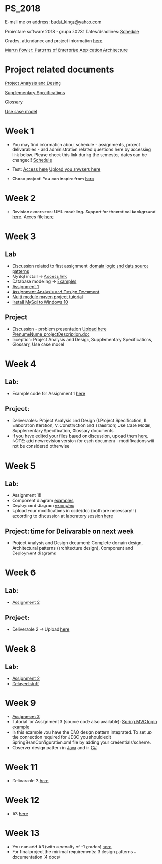 # PS_2018
E-mail me on address: budai_kinga@yahoo.com

Proiectare software 2018 - grupa 30231
Dates/deadlines: [Schedule](https://drive.google.com/file/d/1x3eow6cPQwtRomIhZt8MYLePsfWYw_pO/view?usp=sharing)

Grades, attendance and project information [here](https://docs.google.com/spreadsheets/d/1Nq1FEt7aRDcvb1j49v5sRb7MG-YOAaSiD2NrcUpMZQw/edit?usp=sharing).

[Martin Fowler: Patterns of Enterprise Application Architecture](http://disi.unal.edu.co/dacursci/sistemasycomputacion/docs/SWEBOK/Systems%20Engineering%20-%20EAA%20-%20Patterns%20of%20Enterprise%20Application%20Architecture%20-%20Addison%20Wesley.pdf)

# Project related documents
 [Project Analysis and Desing](https://drive.google.com/file/d/1JzNvXCr_36rPIF7s0JuTQiWnGHtUoCam/view?usp=sharing)
 
 [Supplementary Specifications](https://drive.google.com/file/d/1nc161lijkAYJ8SRNBhwlFLLYZ6p49jDD/view?usp=sharing)
 
 [Glossary](https://drive.google.com/file/d/1bCT0qZmYhrt_Ap_kHK8KQ_hRl7sHw2VG/view?usp=sharing)
  
 [Use case model](https://drive.google.com/file/d/1T_HNz-RiXSCpZovbffgBsZcYgBx3mXab/view?usp=sharing)

# Week 1
- You may find information about schedule - assignments, project delivarables - and administration related questions here by accessing link below. Please check this link during the semester, dates can be changed!! [Schedule](https://drive.google.com/file/d/1DRnOf94Xou4uGvv1vDfNQ3rIFCJjTzB0/view?usp=sharing)
- Test: 
[Access here](https://docs.google.com/document/d/1eu_w3ukfNmzcPC5XktCMpwQFu_rq3E1iGYIJeMCBcPY/edit?usp=sharing)
[Upload you anwsers here](https://drive.google.com/drive/folders/1qCOaBFek8vP2LhTdBdsrmTihF7bHJME_?usp=sharing)

- Chose project! You can inspire from [here](https://drive.google.com/file/d/1JdUh7WM-lYFaM3KVVRG9aDPY_MBrocaO/view?usp=sharing)

# Week 2
- Revision excersizes: UML modeling. Support for theoretical background [here](https://drive.google.com/open?id=1BNBxaNn2QM-X51MexlzrdxKueulWKXvN). Acces file [here](https://drive.google.com/open?id=17a0_v45DD4_xZExbDE7kp8FthM1FMiwp)


# Week 3
## Lab
- Discussion related to first assignment: [domain logic and data source patterns](https://drive.google.com/file/d/1mgQJkQ0jNxlFeVAaK60l6PpD7NaWPWC8/view?usp=sharing)
- MySql install -> [Access link](https://www.youtube.com/watch?v=WuBcTJnIuzo)
- Database modeling -> [Examples](https://www.webucator.com/tutorial/learn-sql/simple-selects/introduction-the-northwind-database-reading.cfm#tutorial)
- [Assignment 1](https://drive.google.com/file/d/1B7uFwRY1sAdEvdAqUcUmoqq-0x5AB67U/view?usp=sharing)
- [Assignment Analysis and Design Document](https://drive.google.com/file/d/1eSb5RWd8c3dgXFukD2knMcHI7QzhMMV5/view?usp=sharing)
- [Multi module maven project tutorial](https://www.youtube.com/watch?v=0CFWeVgzsqY)
- [Install MySql to Windows 10](https://www.youtube.com/watch?v=WuBcTJnIuzo)

## Project
 - Discussion - problem presentation [Upload here PrenumeNume_projectDescription.doc](https://drive.google.com/drive/folders/1qCOaBFek8vP2LhTdBdsrmTihF7bHJME_?usp=sharing)
 - Inception: Project Analysis and Design, Supplementary Specifications, Glossary, Use case model
 
 # Week 4
 ## Lab:
 - Example code for Assignment 1 [here](https://github.com/BudaiKinga/dao_test)
 ## Project:
 - Deliverables: Project Analysis and Design (I.Project Specification, II. Elaboration Iteration, V. Construction and Transition) Use Case Model, Supplementary Specification, Glossary documents
 - If you have edited your files based on discussion, upload them [here](https://drive.google.com/drive/folders/1IBl7sPH9TZEf6s62lzUvXlNWqsIfJxsL?usp=sharing). NOTE: add new revision version for each document - modifications will not be considered otherwise
 
 # Week 5
 ## Lab:
  - Assignment 1!!
  - Component diagram [examples](https://www.lucidchart.com/pages/uml-component-diagram)
  - Deployment diagram [examples](https://www.lucidchart.com/pages/uml-deployment-diagram)
  - Upload your modifications in code/doc (both are necessary!!!) according to discussion at laboratory session [here](https://drive.google.com/drive/folders/1MhqJsEsj-AqBr7kHVt6IS95OhWbBX07K?usp=sharing)
  ## Project: time for Delivarable on next week
  - Project Analysis and Design document: Complete domain design, Architectural patterns (architecture design), Component and Deployment diagrams
  
  # Week 6
  ## Lab: 
  - [Assignment 2](https://drive.google.com/file/d/1h5JV6r8W9CUP8SxYRHPVJlYmZcp5fJMD/view?usp=sharing)
  ## Project:
  - Deliverable 2 -> Upload [here](https://drive.google.com/drive/folders/1cBt7y_oIUgdVJugePyvVqef0-Sb8PqTe?usp=sharing)
 
# Week 8
## Lab: 
- [Assignment 2](https://drive.google.com/drive/folders/1gQjhho6-UboiF5fNOUJ6N3kMJ7nNDLd2?usp=sharing)
- [Delayed stuff](https://drive.google.com/drive/folders/1yNcrYxPYbkHqoIe4C-hbsD6ZI4XHEXD9?usp=sharing)
 
 # Week 9
 - [Assignment 3](https://drive.google.com/file/d/1BvPfY7vrY46dopuKR8bDtApmrr2NgB7f/view?usp=sharing)
 - Tutorial for Assignment 3 (source code also available): [Spring MVC login example](https://examples.javacodegeeks.com/enterprise-java/spring/mvc/spring-mvc-login-example/)
 - In this example you have the DAO design pattern integrated. To set up the connection required for JDBC you should edit SpringBeanConfiguration.xml file by adding your credentials/scheme.
 - Observer design pattern in [Java](https://www.tutorialspoint.com/design_pattern/observer_pattern.htm) and in [C#](https://www.codeproject.com/Tips/769084/Observer-Pattern-Csharp)
 
 # Week 11
 - Delivarable 3 [here](https://drive.google.com/drive/folders/1KgPv1Q1ikWpe_S6xNB65hP3QFA4FVPSt?usp=sharing)
 
 # Week 12
 - A3 [here](https://drive.google.com/drive/folders/1qLt_H1mbbcKCzPPD126KXEyRK6Y3dbnv?usp=sharing)
 
 # Week 13
 - You can add A3 (with a penalty of -1 grades) [here](https://drive.google.com/drive/folders/1qLt_H1mbbcKCzPPD126KXEyRK6Y3dbnv?usp=sharing)
 - For final project the minimal requirements: 3 design patterns + documentation (4 docs)
